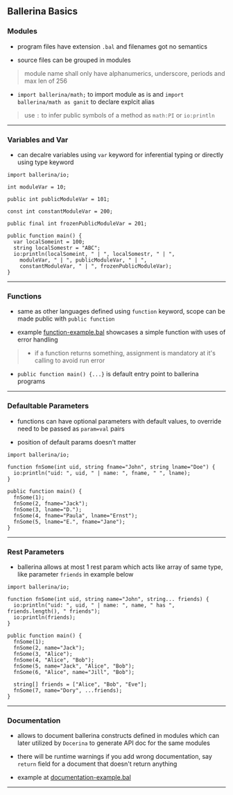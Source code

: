 
## Ballerina Basics

### Modules

* program files have extension `.bal` and filenames got no semantics

* source files can be grouped in modules
> module name shall only have alphanumerics, underscore, periods and max len of 256

*  `import ballerina/math;` to import module as is and `import ballerina/math as ganit` to declare explcit alias
> use `:` to infer public symbols of a method as `math:PI` or `io:println`

---

### Variables and Var

* can decalre variables using `var` keyword for inferential typing or directly using type keyword

```
import ballerina/io;

int moduleVar = 10;

public int publicModuleVar = 101;

const int constantModuleVar = 200;

public final int frozenPublicModuleVar = 201;

public function main() {
  var localSomeint = 100;
  string localSomestr = "ABC";
  io:println(localSomeint, " | ", localSomestr, " | ",
    moduleVar, " | ", publicModuleVar, " | ",
    constantModuleVar, " | ", frozenPublicModuleVar);
}
```

---

### Functions

* same as other languages defined using `function` keyword, scope can be made public with `public function`

* example [function-example.bal](./function-example.bal) showcases a simple function with uses of error handling
> * if a function returns something, assignment is mandatory at it's calling to avoid run error

* `public function main() {...}` is default entry point to ballerina programs

---

### Defaultable Parameters

* functions can have optional parameters with default values, to override need to be passed as `param=val` pairs

* position of default params doesn't matter

```
import ballerina/io;

function fnSome(int uid, string fname="John", string lname="Doe") {
  io:println("uid: ", uid, " | name: ", fname, " ", lname);
}

public function main() {
  fnSome(1);
  fnSome(2, fname="Jack");
  fnSome(3, lname="D.");
  fnSome(4, fname="Paula", lname="Ernst");
  fnSome(5, lname="E.", fname="Jane");
}
```

---

### Rest Parameters

* ballerina allows at most 1 rest param which acts like array of same type, like parameter `friends` in example below

```
import ballerina/io;

function fnSome(int uid, string name="John", string... friends) {
  io:println("uid: ", uid, " | name: ", name, " has ", friends.length(), " friends");
  io:println(friends);
}

public function main() {
  fnSome(1);
  fnSome(2, name="Jack");
  fnSome(3, "Alice");
  fnSome(4, "Alice", "Bob");
  fnSome(5, name="Jack", "Alice", "Bob");
  fnSome(6, "Alice", name="Jill", "Bob");

  string[] friends = ["Alice", "Bob", "Eve"];
  fnSome(7, name="Dory", ...friends);
}
```

---

### Documentation

* allows to document ballerina constructs defined in modules which can later utilized by `Docerina` to generate API doc for the same modules

* there will be runtime warnings if you add wrong documentation, say `return` field for a document that doesn't return anything

* example at [documentation-example.bal](./documentation-example.bal)

---
